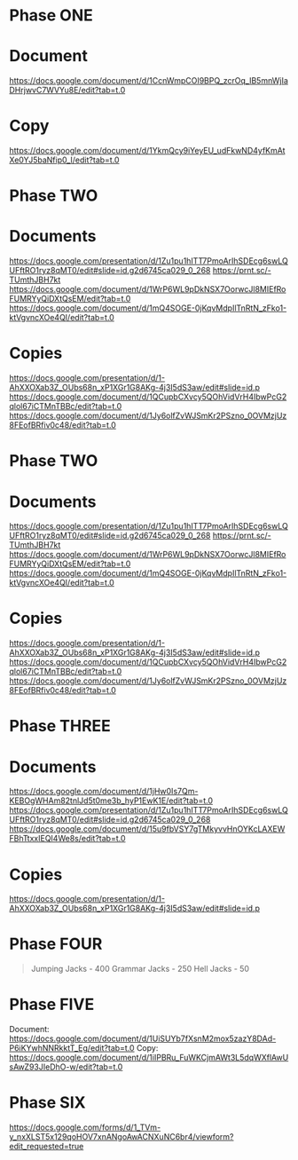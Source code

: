 # Phase ONE

# Document
https://docs.google.com/document/d/1CcnWmpCOI9BPQ_zcrOq_IB5mnWjIaDHrjwvC7WVYu8E/edit?tab=t.0
# Copy
https://docs.google.com/document/d/1YkmQcy9iYeyEU_udFkwND4yfKmAtXe0YJ5baNfip0_I/edit?tab=t.0

# Phase TWO

# Documents
https://docs.google.com/presentation/d/1Zu1pu1hITT7PmoArIhSDEcg6swLQUFftRO1ryz8qMT0/edit#slide=id.g2d6745ca029_0_268
https://prnt.sc/-TUmthJBH7kt
https://docs.google.com/document/d/1WrP6WL9pDkNSX7OorwcJl8MIEfRoFUMRYyQiDXtQsEM/edit?tab=t.0
https://docs.google.com/document/d/1mQ4SOGE-0jKqvMdpIlTnRtN_zFko1-ktVgvncXOe4QI/edit?tab=t.0
# Copies
https://docs.google.com/presentation/d/1-AhXXOXab3Z_OUbs68n_xP1XGr1G8AKg-4j3I5dS3aw/edit#slide=id.p
https://docs.google.com/document/d/1QCupbCXvcy5QOhVidVrH4IbwPcG2qlol67iCTMnTBBc/edit?tab=t.0
https://docs.google.com/document/d/1Jy6olfZvWJSmKr2PSzno_0OVMzjUz8FEofBRfiv0c48/edit?tab=t.0

# Phase TWO

# Documents
https://docs.google.com/presentation/d/1Zu1pu1hITT7PmoArIhSDEcg6swLQUFftRO1ryz8qMT0/edit#slide=id.g2d6745ca029_0_268
https://prnt.sc/-TUmthJBH7kt
https://docs.google.com/document/d/1WrP6WL9pDkNSX7OorwcJl8MIEfRoFUMRYyQiDXtQsEM/edit?tab=t.0
https://docs.google.com/document/d/1mQ4SOGE-0jKqvMdpIlTnRtN_zFko1-ktVgvncXOe4QI/edit?tab=t.0
# Copies
https://docs.google.com/presentation/d/1-AhXXOXab3Z_OUbs68n_xP1XGr1G8AKg-4j3I5dS3aw/edit#slide=id.p
https://docs.google.com/document/d/1QCupbCXvcy5QOhVidVrH4IbwPcG2qlol67iCTMnTBBc/edit?tab=t.0
https://docs.google.com/document/d/1Jy6olfZvWJSmKr2PSzno_0OVMzjUz8FEofBRfiv0c48/edit?tab=t.0

# Phase THREE

# Documents
https://docs.google.com/document/d/1jHw0Is7Qm-KEBOgWHAm82tnlJd5t0me3b_hyP1EwK1E/edit?tab=t.0
https://docs.google.com/presentation/d/1Zu1pu1hITT7PmoArIhSDEcg6swLQUFftRO1ryz8qMT0/edit#slide=id.g2d6745ca029_0_268
https://docs.google.com/document/d/15u9fbVSY7gTMkyvvHnOYKcLAXEWFBhTtxxIEQI4We8s/edit?tab=t.0
# Copies
https://docs.google.com/presentation/d/1-AhXXOXab3Z_OUbs68n_xP1XGr1G8AKg-4j3I5dS3aw/edit#slide=id.p

# Phase FOUR

> Jumping Jacks - 400
> Grammar Jacks - 250
> Hell Jacks - 50

# Phase FIVE

Document:
https://docs.google.com/document/d/1UiSUYb7fXsnM2mox5zazY8DAd-P6iKYwhNNRkktT_Eg/edit?tab=t.0
Copy:
https://docs.google.com/document/d/1iIPBRu_FuWKCjmAWt3L5dqWXflAwUsAwZ93JIeDhO-w/edit?tab=t.0

# Phase SIX
https://docs.google.com/forms/d/1_TVm-y_nxXLST5x129qoHOV7xnANgoAwACNXuNC6br4/viewform?edit_requested=true
